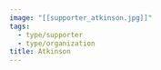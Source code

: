 ```yaml
---
image: "[[supporter_atkinson.jpg]]"
tags:
  - type/supporter
  - type/organization
title: Atkinson
---
```

